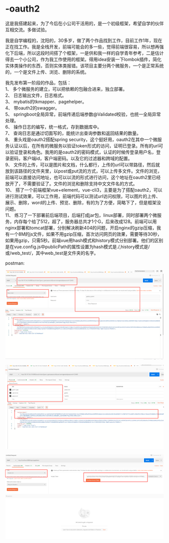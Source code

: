 # -oauth2
这是我搭建起来，为了今后在小公司干活用的，是一个初级框架，希望自学的伙伴互相交流。多做试验。  


我是自学编程的，沈阳的，30多岁，做了两个作品找到工作，目前工作1年，现在正在找工作。我是全栈开发，前端可能会的多一些，觉得前端很容易，所以想再强化下后端，所以这段时间搭了个框架，一是供和我一样的自学青年参考，二是估计得去一个小公司，作为我工作使用的框架。得用idea安装一下lombok插件，简化实体类操作的东西，否则实体类报错。该项目主要分两个微服务，一个是正常系统的，一个是文件上传、浏览、删除的系统。  

我先发布第一阶段的作品，包括：  
1、	多个微服务的建立，可以把依赖的包融合进来，独立部署。  
2、	日志输出文件，日志格式。  
3、	mybatis的tkmapper、pagehelper。  
4、	带oauth2的swagger。  
5、	springboot全局异常，前端传递后端参数@Validated校验，也统一全局异常处理。  
6、	操作日志的编写，统一格式，存到数据库中。  
7、	查询日志是通过切面写的，能统计出查询参数和返回结果的数量。  
8、	重头戏是oauth2搭配spring security，这个挺好用，oauth2在其中一个微服务认证以后，在所有的微服务以验证token形式的访问，证明已登录。所有的url可以验证登录和角色。我用的是oauth2的密码模式，认证的时候传登录用户名，登录密码，客户端id，客户端密码。以及它的过滤器和跨域的配置。  
9、	文件的上传，可以是图片和文档，什么都行，上传的url可以带路径，然后就放到该路径的文件夹里，以post或put流的方式，可以上传多文件。文件的浏览，前端可以直接访问地址，也可以以流的形式进行访问，这个地址在oauth2里已经放开了，不需要验证了。文件的浏览和删除支持中文文件名的方式。  
10、	搭了一个前端框架vue+element，vue-cli3，主要是为了搭配oauth2，可以进行测试效果，可以工作用，前端代码可以测试url访问权限，可以图片的上传、展示、删除，word的上传、预览、删除，有的为了方便，简略下了，但是框架没问题。  
11、	练习了一下部署前后端项目，后端打成jar包，linux部署，同时部署两个微服务，内存每个给了512，超了，服务器总共才1个G，后来改成128。前端可以用nginx部署和tomcat部署，分别解决刷新404的问题，开启nginx的gzip压缩，我有一个8M的js文件，如果不用gzip压缩，首次访问网页的效果，需要等待30秒，如果用gzip，只需5秒。前端vue用hash模式和history模式分别部署。他们的区别是在vue.config.js中publicPath的属性设置为hash模式是./,history模式是/或/web_test/，其中web_test是文件夹的名字。  

postman:  

![图片1](https://github.com/momojiazhu/-oauth2/blob/master/data/1.png)  

![图片2](https://github.com/momojiazhu/-oauth2/blob/master/data/2.png)  

![图片3](https://github.com/momojiazhu/-oauth2/blob/master/data/3.png)  

